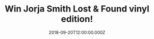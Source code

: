 ---
campaign-uuid: "c-f7b4c9c9-44ac-443f-98b6-a04c56f3893c"
type: "Preview"
category: "Gifts"
date: "2018-09-20T12:00:00.000Z"
end-date: "2018-10-20T23:59:00.000Z"
disable-form: false
is_promoted: false
has_entry_page: true
title: "Win Jorja Smith Lost & Found vinyl edition!"
competition-description: "<p>With a BRIT Award win, millions of streams and 10 magazine\
  \ front covers under her belt, Jorja Smith is the latest British sensation in the\
  \ world and we have amazing news for YOU: we are giving way her brand new album\
  \ Lost & Found vinyl edition to one of our lucky NME AAA members!</p>\r\n<p>Want\
  \ it? Click below for a chance to win!</p>"
hero-header: "Win Jorja Smith Lost & Found vinyl edition!"
terms-confirmation: "N/A"
banner-img: "https://assets.expresslyapp.com/asset-9eb29f25-481c-4dd3-9223-ea561880b04a.jpg"
logo-left-href: "aaa.nme.com"
logo-left-image: "https://assets.expresslyapp.com/asset-c6a0c294-bd8d-41dc-a4df-7f622a974c22.jpg"
logo-left-title: "NME AAA"
bg-image-hero: "https://assets.expresslyapp.com/asset-5072ae23-fa2b-4133-8780-8d18d69b1618.jpg"
bg-image-first: "https://assets.expresslyapp.com/asset-0403a0bb-7e26-4f2f-ba2e-58b93e7015a8.jpg"
section1-content: "<p>Lost & Found  is the rich fruit of Jorja’s past two years of\
  \ work and an artistic statement that’s why she has become one of the UK’s most-loved\
  \ female-breakthrough stars of recent years!</p>\r\n<p>Lost & Found spans a number\
  \ of personal, and relatable topics that only Jorja Smith could unite so compellingly.\
  \ Written across the ages of 17-20, is a masterpiece of observation and experience,\
  \ with an underlying innocence of a young artist finding her way in life.</p>\r\n\
  <p>If you can’t resist to listen her brand new hits, enter the form below for a\
  \ chance to win and you could be dancing and singing her songs anywhere!</p>"
entry-title: "Win Jorja Smith Lost & Found vinyl edition!"
entry-content: "Enter the draw to win Jorja Smith Lost & Found vinyl edition by completing\
  \ the form below before 23:59 on 20th of October 2018."
has-winner: false
prize-description: "Jorja Smith Lost & Found vinyl edition."
special-conditions: "Multiple entries are allowed up to one every day."
---